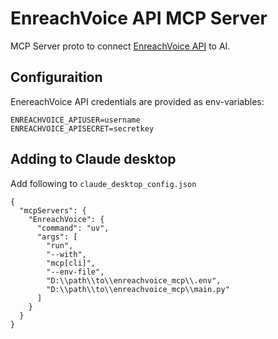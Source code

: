 # EnreachVoice API MCP Server
MCP Server proto to connect [EnreachVoice API](https://doc.enreachvoice.com/beneapi/#introduction) to AI.

## Configuraition 

EnereachVoice API credentials are provided as env-variables:

```
ENREACHVOICE_APIUSER=username
ENREACHVOICE_APISECRET=secretkey
```

## Adding to Claude desktop

Add following to `claude_desktop_config.json`

```
{
  "mcpServers": {
    "EnreachVoice": {
      "command": "uv",
      "args": [
        "run",
        "--with",
        "mcp[cli]",
        "--env-file",
        "D:\\path\\to\\enreachvoice_mcp\\.env",
        "D:\\path\\to\\enreachvoice_mcp\\main.py"
      ]
    }
  }
}